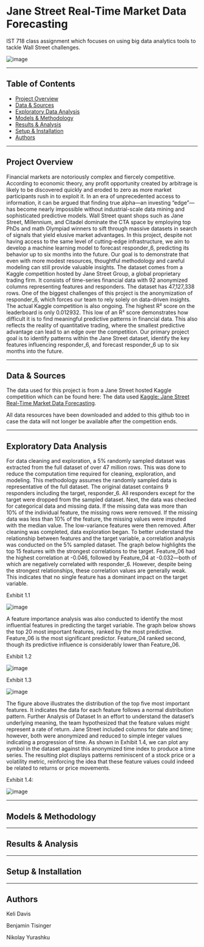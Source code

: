 # Jane Street Real-Time Market Data Forecasting

IST 718 class assignment which focuses on using big data analytics tools to tackle Wall Street challenges.

![image](https://github.com/user-attachments/assets/8d6a5fbe-2a41-4793-982e-49d79300eddd)

---

## Table of Contents
- [Project Overview](#project-overview)
- [Data & Sources](#data--sources)
- [Exploratory Data Analysis](#exploratory--data--analysis)
- [Models & Methodology](#models--methodology)
- [Results & Analysis](#results--analysis)
- [Setup & Installation](#setup--installation)
- [Authors](#authors)

---

## Project Overview

Financial markets are notoriously complex and fiercely competitive. According to economic theory, any profit opportunity created by arbitrage is likely to be discovered quickly and eroded to zero as more market participants rush in to exploit it. In an era of unprecedented access to information, it can be argued that finding true alpha—an investing “edge”—has become nearly impossible without industrial-scale data mining and sophisticated predictive models. Wall Street quant shops such as Jane Street, Millennium, and Citadel dominate the CTA space by employing top PhDs and math Olympiad winners to sift through massive datasets in search of signals that yield elusive market advantages. In this project, despite not having access to the same level of cutting-edge infrastructure, we aim to develop a machine learning model to forecast responder_6, predicting its behavior up to six months into the future. Our goal is to demonstrate that even with more modest resources, thoughtful methodology and careful modeling can still provide valuable insights.
The dataset comes from a Kaggle competition hosted by Jane Street Group, a global proprietary trading firm. It consists of time-series financial data with 92 anonymized columns representing features and responders. The dataset has 47,127,338 rows. One of the biggest challenges of this project is the anonymization of responder_6, which forces our team to rely solely on data-driven insights. The actual Kaggle competition is also ongoing. The highest R² score on the leaderboard is only 0.012932. This low of an R² score demonstrates how difficult it is to find meaningful predictive patterns in financial data. This also reflects the reality of quantitative trading, where the smallest predictive advantage can lead to an edge over the competition.
Our primary project goal is to identify patterns within the Jane Street dataset, identify the key features influencing responder_6, and forecast responder_6 up to six months into the future. 


---

## Data & Sources

The data used for this project is from a Jane Street hosted Kaggle competition which can be found here: The data used [Kaggle: Jane Street Real-Time Market Data Forecasting](https://www.kaggle.com/competitions/jane-street-real-time-market-data-forecasting).

All data resources have been downloaded and added to this github too in case the data will not longer be available after the competition ends. 

---
## Exploratory Data Analysis

For data cleaning and exploration, a 5% randomly sampled dataset was extracted from the full dataset of over 47 million rows. This was done to reduce the computation time required for cleaning, exploration, and modeling. This methodology assumes the randomly sampled data is representative of the full dataset. The original dataset contains 9 responders including the target, responder_6. All responders except for the target were dropped from the sampled dataset. Next, the data was checked for categorical data and missing data. If the missing data was more than 10% of the individual feature, the missing rows were removed. If the missing data was less than 10% of the feature, the missing values were imputed with the median value. The low-variance features were then removed. After cleaning was completed, data exploration began. To better understand the relationship between features and the target variable, a correlation analysis was conducted on the 5% sampled dataset. The graph below highlights the top 15 features with the strongest correlations to the target. Feature_06 had the highest correlation at -0.046, followed by Feature_04 at -0.032—both of which are negatively correlated with responder_6. However, despite being the strongest relationships, these correlation values are generally weak. This indicates that no single feature has a dominant impact on the target variable.

Exhibit 1.1

![image](https://github.com/user-attachments/assets/aaa0f5af-54d7-425f-a196-a920542e2df9)


A feature importance analysis was also conducted to identify the most influential features in predicting the target variable. The graph below shows the top 20 most important features, ranked by the most predictive. Feature_06 is the most significant predictor. Feature_04 ranked second, though its predictive influence is considerably lower than Feature_06. 

Exhibit 1.2

![image](https://github.com/user-attachments/assets/fcbeabcc-d15c-412e-a29b-a09cfa566146)


Exhibit 1.3

![image](https://github.com/user-attachments/assets/766db2af-8240-4289-840f-dabc79d5c6be)


The figure above illustrates the distribution of the top five most important features. It indicates the data for each feature follows a normal distribution pattern.
Further Analysis of Dataset
In an effort to understand the dataset’s underlying meaning, the team hypothesized that the feature values might represent a rate of return. Jane Street included columns for date and time; however, both were anonymized and reduced to simple integer values indicating a progression of time.
As shown in Exhibit 1.4, we can plot any symbol in the dataset against this anonymized time index to produce a time series. The resulting plot displays patterns reminiscent of a stock price or a volatility metric, reinforcing the idea that these feature values could indeed be related to returns or price movements.

Exhibit 1.4:

![image](https://github.com/user-attachments/assets/2a003dc5-17a9-4fc6-969d-7faeb40e7dea)

---

## Models & Methodology

---

## Results & Analysis

---

## Setup & Installation

---

## Authors

Keli Davis

Benjamin Tisinger

Nikolay Yurashku
